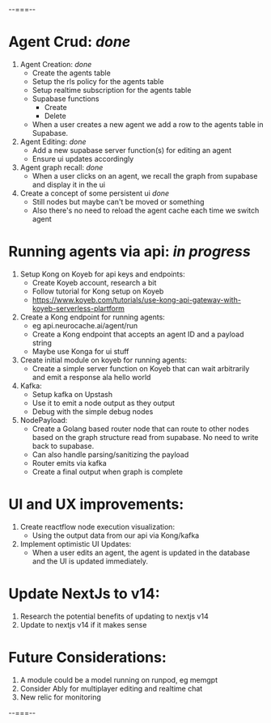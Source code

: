 --===--
# Agent Crud: *done*
1. Agent Creation: *done*
   - Create the agents table
   - Setup the rls policy for the agents table
   - Setup realtime subscription for the agents table
   - Supabase functions
     - Create
     - Delete 
   - When a user creates a new agent we add a row to the agents table in Supabase. 
2. Agent Editing: *done*
   - Add a new supabase server function(s) for editing an agent
   - Ensure ui updates accordingly
3. Agent graph recall: *done*
   - When a user clicks on an agent, we recall the graph from supabase and display it in the ui 
4. Create a concept of some persistent ui *done*
   - Still nodes but maybe can't be moved or something
   - Also there's no need to reload the agent cache each time we switch agent

# Running agents via api: *in progress*
1. Setup Kong on Koyeb for api keys and endpoints: 
   - Create Koyeb account, research a bit
   - Follow tutorial for Kong setup on Koyeb
   - https://www.koyeb.com/tutorials/use-kong-api-gateway-with-koyeb-serverless-plartform
2. Create a Kong endpoint for running agents:
   - eg api.neurocache.ai/agent/run
   - Create a Kong endpoint that accepts an agent ID and a payload string
   - Maybe use Konga for ui stuff
3. Create initial module on koyeb for running agents:
   - Create a simple server function on Koyeb that can wait arbitrarily and emit a response ala hello world
4. Kafka:
   - Setup kafka on Upstash
   - Use it to emit a node output as they output
   - Debug with the simple debug nodes
5. NodePayload: 
   - Create a Golang based router node that can route to other nodes based on the graph structure read from supabase. No need to write back to supabase.
   - Can also handle parsing/sanitizing the payload
   - Router emits via kafka
   - Create a final output when graph is complete
  
# UI and UX improvements:
1. Create reactflow node execution visualization:
   - Using the output data from our api via Kong/kafka
2. Implement optimistic UI Updates:
   - When a user edits an agent, the agent is updated in the database and the UI is updated immediately.

# Update NextJs to v14:
1. Research the potential benefits of updating to nextjs v14
2. Update to nextjs v14 if it makes sense

# Future Considerations:
1. A module could be a model running on runpod, eg memgpt
2. Consider Ably for multiplayer editing and realtime chat
3. New relic for monitoring

--===--